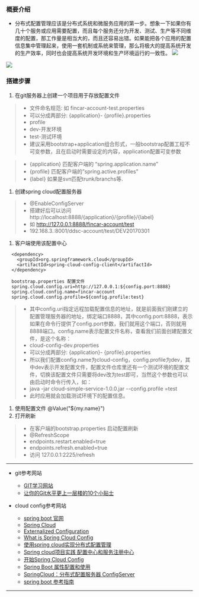 
### 概要介绍

- 分布式配置管理应该是分布式系统和微服务应用的第一步。想象一下如果你有几十个服务或应用需要配置，而且每个服务还分为开发、测试、生产等不同维度的配置，那工作量是相当大的，而且还容易出错。如果能把各个应用的配置信息集中管理起来，使用一套机制或系统来管理，那么将极大的提高系统开发的生产效率，同时也会提高系统开发环境和生产环境运行的一致性。
  ![](../label/img/spring_cloud_config/001.png)

![](../label/img/spring_cloud_config/6fIFBf.png!web)

### 搭建步骤
1.   在git服务器上创建一个项目用于存放配置文件
  > - 文件命名规范: 如 fincar-account-test.properties
  > - 可以分成两部分: {application}- {profile}.properties
  > - profile
  > - dev-开发环境
  > - test-测试环境
  > - 建议采用bootstrap+application组合形式，一般bootstrap配置工程不可变参数，且在启动时需要设定的内容，application配置可变参数


  > - {application} 匹配客户端的 “spring.application.name”
  > - {profile} 匹配客户端的”spring.active.profiles”
  > - {label} 如果是svn匹配trunk/branchs等.

1.   创建spring cloud配置服务器
  > - @EnableConfigServer
  > - 搭建好后可以访问 http://localhost:8888/{application}/{profile}/{label}
  > - 如 http://127.0.0.1:8888/fincar-account/test
  > - 192.168.3.:8001/ddsc-account/test/DEV20170301

  1. 客户端使用该配置中心
  ```
    <dependency>
      <groupId>org.springframework.cloud</groupId>
      <artifactId>spring-cloud-config-client</artifactId>
    </dependency>
  ```

  ```
    bootstrap.properties 配置文件
    spring.cloud.config.uri=http://127.0.0.1:${config.port:8888}
    spring.cloud.config.name=fincar-account
    spring.cloud.config.profile=${config.profile:test}
  ```
> - 其中config.uri指定远程加载配置信息的地址，就是前面我们刚建立的配置管理服务器的地址，绑定端口8888，其中config.port:8888，表示如果在命令行提供了config.port参数，我们就用这个端口，否则就用8888端口。config.name表示配置文件名称，查看我们前面创建配置文件，是这个名称：
> - cloud-config-dev.properties
> - 可以分成两部分: {application}- {profile}.properties
> - 所以我们配置config.name为cloud-config，config.profile为dev，其中dev表示开发配置文件，配置文件仓库里还有一个测试环境的配置文件，切换该配置文件只需要将dev改为test即可，当然这个参数也可以由启动时命令行传入，如：
> - java -jar cloud-simple-service-1.0.0.jar --config.profile =test
> - 此时应用就会加载测试环境下的配置信息。

  1. 使用配置文件 @Value("${my.name}")
  2. 打开刷新
> - 在客户端的bootstrap.properties 启动配置刷新
> - @RefreshScope
> - endpoints.restart.enabled=true
> - endpoints.refresh.enabled=true
> - 访问 127.0.0.1:2225/refresh

----
- git参考网站

  - [GIT学习网站](http://blog.jobbole.com/53573/)
  - [让你的Git水平更上一层楼的10个小贴士](http://os.51cto.com/art/201408/448580.htm)

- cloud config参考网站

  - [spring boot 官网](http://docs.spring.io/spring-boot/docs/1.2.3.RELEASE/reference/html/index.html)
  - [Spring Cloud](http://projects.spring.io/spring-cloud/spring-cloud.html)
  - [Externalized Configuration](http://docs.spring.io/spring-boot/docs/1.2.3.RELEASE/reference/html/boot-features-external-config.html)
  - [What is Spring Cloud Config](http://qiita.com/making@github/items/704d8e254e03c5cce546)
  - [使用spring cloud实现分布式配置管理](http://www.cnblogs.com/skyblog/p/5129603.html)
  - [Spring cloud项目实践 配置中心和服务注册中心](http://sail-y.github.io/2016/03/21/Spring-cloud%E9%A1%B9%E7%9B%AE%E5%AE%9E%E8%B7%B5-%E4%BA%8C/)
  - [开始Spring Cloud Config](http://www.itnose.net/detail/6358908.html)
  - [Spring Boot 属性配置和使用](http://blog.csdn.net/isea533/article/details/50281151)
  - [SpringCloud：分布式配置服务器 ConfigServer](http://www.tuicool.com/articles/ZFFfQj)
  - [spring boot 参考指南](https://qbgbook.gitbooks.io/spring-boot-reference-guide-zh/content/III.%20Using%20Spring%20Boot/20.%20Packaging%20your%20application%20for%20production.html)
----
